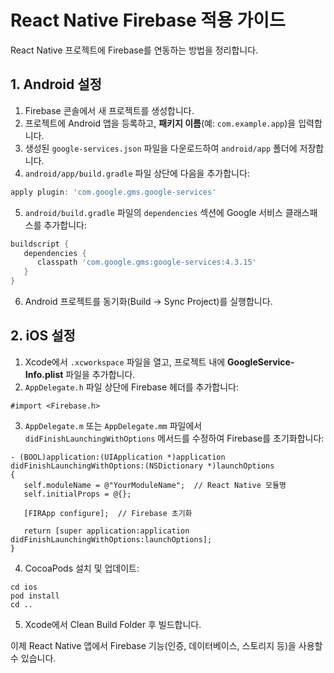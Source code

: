 # React Native Firebase 적용 가이드

React Native 프로젝트에 Firebase를 연동하는 방법을 정리합니다.

## 1. Android 설정

1. Firebase 콘솔에서 새 프로젝트를 생성합니다.
2. 프로젝트에 Android 앱을 등록하고, **패키지 이름**(예: `com.example.app`)을 입력합니다.
3. 생성된 `google-services.json` 파일을 다운로드하여 `android/app` 폴더에 저장합니다.
4. `android/app/build.gradle` 파일 상단에 다음을 추가합니다:

```gradle
apply plugin: 'com.google.gms.google-services'
```

5. `android/build.gradle` 파일의 `dependencies` 섹션에 Google 서비스 클래스패스를 추가합니다:

```gradle
buildscript {
   dependencies {
      classpath 'com.google.gms:google-services:4.3.15'
   }
}
```

6. Android 프로젝트를 동기화(Build → Sync Project)를 실행합니다.

## 2. iOS 설정

1. Xcode에서 `.xcworkspace` 파일을 열고, 프로젝트 내에 **GoogleService-Info.plist** 파일을 추가합니다.
2. `AppDelegate.h` 파일 상단에 Firebase 헤더를 추가합니다:

```objc
#import <Firebase.h>
```

3. `AppDelegate.m` 또는 `AppDelegate.mm` 파일에서 `didFinishLaunchingWithOptions` 메서드를 수정하여 Firebase를 초기화합니다:

```objc
- (BOOL)application:(UIApplication *)application didFinishLaunchingWithOptions:(NSDictionary *)launchOptions
{
   self.moduleName = @"YourModuleName";  // React Native 모듈명
   self.initialProps = @{};

   [FIRApp configure];  // Firebase 초기화

   return [super application:application didFinishLaunchingWithOptions:launchOptions];
}
```

4. CocoaPods 설치 및 업데이트:

```shell
cd ios
pod install
cd ..
```

5. Xcode에서 Clean Build Folder 후 빌드합니다.

이제 React Native 앱에서 Firebase 기능(인증, 데이터베이스, 스토리지 등)을 사용할 수 있습니다.
